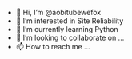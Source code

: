 - 👋 Hi, I’m @aobitubewefox
- 👀 I’m interested in Site Reliability
- 🌱 I’m currently learning Python
- 💞️ I’m looking to collaborate on ...
- 📫 How to reach me ...

<!---
aobitubewefox/aobitubewefox is a ✨ special ✨ repository because its `README.md` (this file) appears on your GitHub profile.
You can click the Preview link to take a look at your changes.
--->
